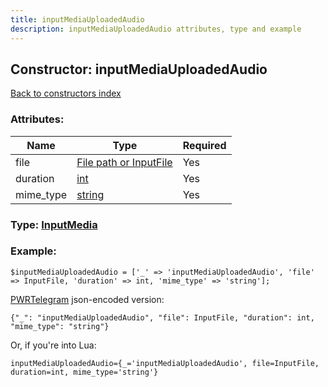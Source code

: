 ```yaml
---
title: inputMediaUploadedAudio
description: inputMediaUploadedAudio attributes, type and example
---
```

## Constructor: inputMediaUploadedAudio  
[Back to constructors index](index.md)



### Attributes:

| Name     |    Type       | Required |
|----------|---------------|----------|
|file|[File path or InputFile](../types/InputFile.md) | Yes|
|duration|[int](../types/int.md) | Yes|
|mime\_type|[string](../types/string.md) | Yes|



### Type: [InputMedia](../types/InputMedia.md)


### Example:

```
$inputMediaUploadedAudio = ['_' => 'inputMediaUploadedAudio', 'file' => InputFile, 'duration' => int, 'mime_type' => 'string'];
```  

[PWRTelegram](https://pwrtelegram.xyz) json-encoded version:

```
{"_": "inputMediaUploadedAudio", "file": InputFile, "duration": int, "mime_type": "string"}
```


Or, if you're into Lua:  


```
inputMediaUploadedAudio={_='inputMediaUploadedAudio', file=InputFile, duration=int, mime_type='string'}

```


